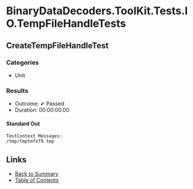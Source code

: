# BinaryDataDecoders.ToolKit.Tests.IO.TempFileHandleTests

## CreateTempFileHandleTest

### Categories

* Unit

### Results

* Outcome: ✔ Passed
* Duration: 00:00:00.00

#### Standard Out

```
TestContext Messages:
/tmp/tmptmfeT9.tmp
```

## Links

* [Back to Summary](../Summary.md)
* [Table of Contents](../../TOC.md)

